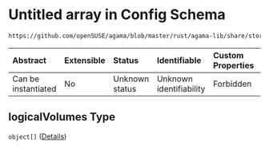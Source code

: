 # Untitled array in Config Schema

```txt
https://github.com/openSUSE/agama/blob/master/rust/agama-lib/share/storage.model.schema.json#/$defs/volumeGroup/properties/logicalVolumes
```



| Abstract            | Extensible | Status         | Identifiable            | Custom Properties | Additional Properties | Access Restrictions | Defined In                                                                      |
| :------------------ | :--------- | :------------- | :---------------------- | :---------------- | :-------------------- | :------------------ | :------------------------------------------------------------------------------ |
| Can be instantiated | No         | Unknown status | Unknown identifiability | Forbidden         | Allowed               | none                | [storage.model.schema.json\*](storage.model.schema.json "open original schema") |

## logicalVolumes Type

`object[]` ([Details](storage-defs-logicalvolume.md))
